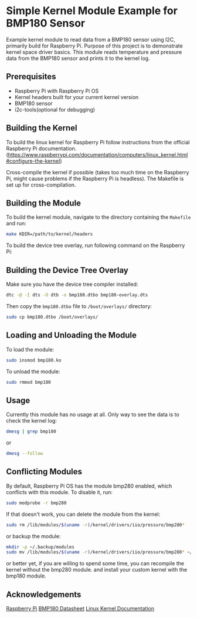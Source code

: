 # Simple Kernel Module Example for BMP180 Sensor 

Example kernel module to read data from a BMP180 sensor using I2C, primarily build for Raspberry Pi. Purpose of this project is to demonstrate kernel space driver basics. This module reads temperature and pressure data from the BMP180 sensor and prints it to the kernel log. 

## Prerequisites

- Raspberry Pi with Raspberry Pi OS
- Kernel headers built for your current kernel version
- BMP180 sensor
- i2c-tools(optional for debugging)

## Building the Kernel

To build the linux kernel for Raspberry Pi follow instructions from the official Raspberry Pi documentation. 
(https://www.raspberrypi.com/documentation/computers/linux_kernel.html#configure-the-kernel)

Cross-compile the kernel if possible (takes too much time on the Raspberry Pi, might cause problems if the Raspberry Pi is headless). The Makefile is set up for cross-compilation.

## Building the Module

To build the kernel module, navigate to the directory containing the `Makefile` and run:

```bash
make KDIR=/path/to/kernel/headers
```
To build the device tree overlay, run following command on the Raspberry Pi:

## Building the Device Tree Overlay

Make sure you have the device tree compiler installed:

```bash
dtc -@ -I dts -O dtb -o bmp180.dtbo bmp180-overlay.dts
```
Then copy the `bmp180.dtbo` file to `/boot/overlays/` directory:

```bash
sudo cp bmp180.dtbo /boot/overlays/
```

## Loading and Unloading the Module
To load the module:

```bash
sudo insmod bmp180.ko
```
To unload the module:

```bash
sudo rmmod bmp180
```

## Usage 

Currently this module has no usage at all. Only way to see the data is to check the kernel log:

```bash
dmesg | grep bmp180
```
or

```bash
dmesg --follow
```

## Conflicting Modules

By default, Raspberry Pi OS has the module bmp280 enabled, which conflicts with this module. To disable it, run:

```bash
sudo modprobe -r bmp280
```
If that doesn't work, you can delete the module from the kernel:

```bash
sudo rm /lib/modules/$(uname -r)/kernel/drivers/iio/pressure/bmp280*
```
or backup the module:

```bash
mkdir -p ~/.backup/modules
sudo mv /lib/modules/$(uname -r)/kernel/drivers/iio/pressure/bmp280* ~/.backup/modules/
```
or better yet, if you are willing to spend some time, you can recompile the kernel without the bmp280 module. and install your custom kernel with the bmp180 module.


## Acknowledgements

[Raspberry Pi](https://www.raspberrypi.com/)
[BMP180 Datasheet](https://cdn-shop.adafruit.com/datasheets/BST-BMP180-DS000-09.pdf)
[Linux Kernel Documentation](https://www.kernel.org/doc/html/latest/)


